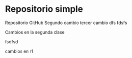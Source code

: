 # Repositorio simple
Repositorio GitHub 
Segundo cambio
tercer cambio
dfs fdsfs


Cambios en la segunda clase

fsdfsd

cambios en r1